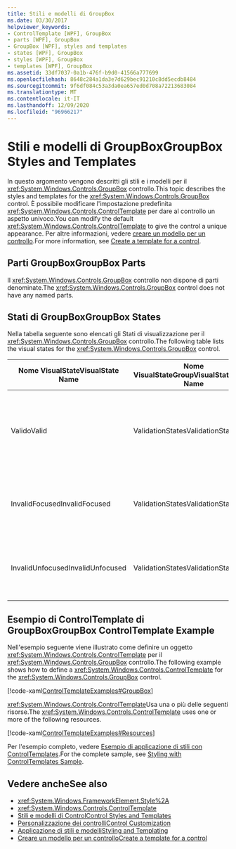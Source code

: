 ```yaml
---
title: Stili e modelli di GroupBox
ms.date: 03/30/2017
helpviewer_keywords:
- ControlTemplate [WPF], GroupBox
- parts [WPF], GroupBox
- GroupBox [WPF], styles and templates
- states [WPF], GroupBox
- styles [WPF], GroupBox
- templates [WPF], GroupBox
ms.assetid: 33df7037-0a1b-476f-b9d0-41566a777699
ms.openlocfilehash: 8648c284a1da3e7d629bec91210c8dd5ecdb8484
ms.sourcegitcommit: 9f6df084c53a3da0ea657ed0d708a72213683084
ms.translationtype: MT
ms.contentlocale: it-IT
ms.lasthandoff: 12/09/2020
ms.locfileid: "96966217"
---
```

# <a name="groupbox-styles-and-templates"></a><span data-ttu-id="b5204-102">Stili e modelli di GroupBox</span><span class="sxs-lookup"><span data-stu-id="b5204-102">GroupBox Styles and Templates</span></span>
<a name="introduction"></a> <span data-ttu-id="b5204-103">In questo argomento vengono descritti gli stili e i modelli per il <xref:System.Windows.Controls.GroupBox> controllo.</span><span class="sxs-lookup"><span data-stu-id="b5204-103">This topic describes the styles and templates for the <xref:System.Windows.Controls.GroupBox> control.</span></span> <span data-ttu-id="b5204-104">È possibile modificare l'impostazione predefinita <xref:System.Windows.Controls.ControlTemplate> per dare al controllo un aspetto univoco.</span><span class="sxs-lookup"><span data-stu-id="b5204-104">You can modify the default <xref:System.Windows.Controls.ControlTemplate> to give the control a unique appearance.</span></span> <span data-ttu-id="b5204-105">Per altre informazioni, vedere [creare un modello per un controllo](/dotnet/desktop-wpf/themes/how-to-create-apply-template).</span><span class="sxs-lookup"><span data-stu-id="b5204-105">For more information, see [Create a template for a control](/dotnet/desktop-wpf/themes/how-to-create-apply-template).</span></span>  
  
<a name="groupbox_parts"></a>
## <a name="groupbox-parts"></a><span data-ttu-id="b5204-106">Parti GroupBox</span><span class="sxs-lookup"><span data-stu-id="b5204-106">GroupBox Parts</span></span>  
 <span data-ttu-id="b5204-107">Il <xref:System.Windows.Controls.GroupBox> controllo non dispone di parti denominate.</span><span class="sxs-lookup"><span data-stu-id="b5204-107">The <xref:System.Windows.Controls.GroupBox> control does not have any named parts.</span></span>  
  
<a name="groupbox_states"></a>
## <a name="groupbox-states"></a><span data-ttu-id="b5204-108">Stati di GroupBox</span><span class="sxs-lookup"><span data-stu-id="b5204-108">GroupBox States</span></span>  
 <span data-ttu-id="b5204-109">Nella tabella seguente sono elencati gli Stati di visualizzazione per il <xref:System.Windows.Controls.GroupBox> controllo.</span><span class="sxs-lookup"><span data-stu-id="b5204-109">The following table lists the visual states for the <xref:System.Windows.Controls.GroupBox> control.</span></span>  
  
|<span data-ttu-id="b5204-110">Nome VisualState</span><span class="sxs-lookup"><span data-stu-id="b5204-110">VisualState Name</span></span>|<span data-ttu-id="b5204-111">Nome VisualStateGroup</span><span class="sxs-lookup"><span data-stu-id="b5204-111">VisualStateGroup Name</span></span>|<span data-ttu-id="b5204-112">Descrizione</span><span class="sxs-lookup"><span data-stu-id="b5204-112">Description</span></span>|  
|-|-|-|  
|<span data-ttu-id="b5204-113">Valido</span><span class="sxs-lookup"><span data-stu-id="b5204-113">Valid</span></span>|<span data-ttu-id="b5204-114">ValidationStates</span><span class="sxs-lookup"><span data-stu-id="b5204-114">ValidationStates</span></span>|<span data-ttu-id="b5204-115">Il controllo Usa la <xref:System.Windows.Controls.Validation> classe e la <xref:System.Windows.Controls.Validation.HasError%2A?displayProperty=nameWithType> proprietà associata è `false` .</span><span class="sxs-lookup"><span data-stu-id="b5204-115">The control uses the <xref:System.Windows.Controls.Validation> class and the <xref:System.Windows.Controls.Validation.HasError%2A?displayProperty=nameWithType> attached property is `false`.</span></span>|  
|<span data-ttu-id="b5204-116">InvalidFocused</span><span class="sxs-lookup"><span data-stu-id="b5204-116">InvalidFocused</span></span>|<span data-ttu-id="b5204-117">ValidationStates</span><span class="sxs-lookup"><span data-stu-id="b5204-117">ValidationStates</span></span>|<span data-ttu-id="b5204-118">Il <xref:System.Windows.Controls.Validation.HasError%2A?displayProperty=nameWithType> controllo ha lo stato attivo per la proprietà associata `true` .</span><span class="sxs-lookup"><span data-stu-id="b5204-118">The <xref:System.Windows.Controls.Validation.HasError%2A?displayProperty=nameWithType> attached property is `true` has the control has focus.</span></span>|  
|<span data-ttu-id="b5204-119">InvalidUnfocused</span><span class="sxs-lookup"><span data-stu-id="b5204-119">InvalidUnfocused</span></span>|<span data-ttu-id="b5204-120">ValidationStates</span><span class="sxs-lookup"><span data-stu-id="b5204-120">ValidationStates</span></span>|<span data-ttu-id="b5204-121">Il controllo non ha lo <xref:System.Windows.Controls.Validation.HasError%2A?displayProperty=nameWithType> stato attivo per la proprietà associata `true` .</span><span class="sxs-lookup"><span data-stu-id="b5204-121">The <xref:System.Windows.Controls.Validation.HasError%2A?displayProperty=nameWithType> attached property is `true` has the control does not have focus.</span></span>|  
  
<a name="groupbox_controltemplate_example"></a>
## <a name="groupbox-controltemplate-example"></a><span data-ttu-id="b5204-122">Esempio di ControlTemplate di GroupBox</span><span class="sxs-lookup"><span data-stu-id="b5204-122">GroupBox ControlTemplate Example</span></span>  
 <span data-ttu-id="b5204-123">Nell'esempio seguente viene illustrato come definire un oggetto <xref:System.Windows.Controls.ControlTemplate> per il <xref:System.Windows.Controls.GroupBox> controllo.</span><span class="sxs-lookup"><span data-stu-id="b5204-123">The following example shows how to define a <xref:System.Windows.Controls.ControlTemplate> for the <xref:System.Windows.Controls.GroupBox> control.</span></span>  
  
 [!code-xaml[ControlTemplateExamples#GroupBox](~/samples/snippets/csharp/VS_Snippets_Wpf/ControlTemplateExamples/CS/resources/groupbox.xaml#groupbox)]  
  
 <span data-ttu-id="b5204-124"><xref:System.Windows.Controls.ControlTemplate>Usa una o più delle seguenti risorse.</span><span class="sxs-lookup"><span data-stu-id="b5204-124">The <xref:System.Windows.Controls.ControlTemplate> uses one or more of the following resources.</span></span>  
  
 [!code-xaml[ControlTemplateExamples#Resources](~/samples/snippets/csharp/VS_Snippets_Wpf/ControlTemplateExamples/CS/resources/shared.xaml#resources)]  
  
 <span data-ttu-id="b5204-125">Per l'esempio completo, vedere [Esempio di applicazione di stili con ControlTemplates](https://github.com/Microsoft/WPF-Samples/tree/master/Styles%20&%20Templates/IntroToStylingAndTemplating).</span><span class="sxs-lookup"><span data-stu-id="b5204-125">For the complete sample, see [Styling with ControlTemplates Sample](https://github.com/Microsoft/WPF-Samples/tree/master/Styles%20&%20Templates/IntroToStylingAndTemplating).</span></span>  
  
## <a name="see-also"></a><span data-ttu-id="b5204-126">Vedere anche</span><span class="sxs-lookup"><span data-stu-id="b5204-126">See also</span></span>

- <xref:System.Windows.FrameworkElement.Style%2A>
- <xref:System.Windows.Controls.ControlTemplate>
- [<span data-ttu-id="b5204-127">Stili e modelli di Control</span><span class="sxs-lookup"><span data-stu-id="b5204-127">Control Styles and Templates</span></span>](control-styles-and-templates.md)
- [<span data-ttu-id="b5204-128">Personalizzazione dei controlli</span><span class="sxs-lookup"><span data-stu-id="b5204-128">Control Customization</span></span>](control-customization.md)
- [<span data-ttu-id="b5204-129">Applicazione di stili e modelli</span><span class="sxs-lookup"><span data-stu-id="b5204-129">Styling and Templating</span></span>](/dotnet/desktop-wpf/fundamentals/styles-templates-overview)
- [<span data-ttu-id="b5204-130">Creare un modello per un controllo</span><span class="sxs-lookup"><span data-stu-id="b5204-130">Create a template for a control</span></span>](/dotnet/desktop-wpf/themes/how-to-create-apply-template)
